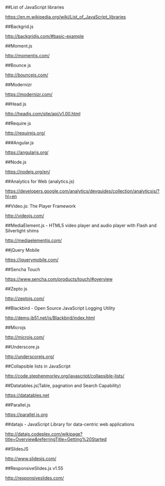 ##List of JavaScript libraries

https://en.m.wikipedia.org/wiki/List_of_JavaScript_libraries

##Backgrid.js

http://backgridjs.com/#basic-example

##Moment.js

http://momentjs.com/

##Bounce js

http://bouncejs.com/

##Modernizr

https://modernizr.com/

##Head js

http://headjs.com/site/api/v1.00.html

##Require js

http://requirejs.org/

###Angular.js

https://angularjs.org/

##Node.js

https://nodejs.org/en/

##Analytics for Web (analytics.js) 

https://developers.google.com/analytics/devguides/collection/analyticsjs/?hl=en

##Video.js: The Player Framework

http://videojs.com/

##MediaElement.js - HTML5 video player and audio player with Flash and Silverlight shims

http://mediaelementjs.com/

##jQuery Mobile

https://jquerymobile.com/

##Sencha Touch

https://www.sencha.com/products/touch/#overview

##Zepto js

http://zeptojs.com/

##Blackbird - Open Source JavaScript Logging Utility

http://demo.jb51.net/js/Blackbird/index.html

##Microjs

http://microjs.com/

##Underscore.js 

http://underscorejs.org/

##Collapsible lists in JavaScript

http://code.stephenmorley.org/javascript/collapsible-lists/

##Datatables.js(Table, pagnation and Search Capability)

https://datatables.net

##Parallel.js

https://parallel.js.org

##datajs - JavaScript Library for data-centric web applications

http://datajs.codeplex.com/wikipage?title=Overview&referringTitle=Getting%20Started

##SlidesJS

http://www.slidesjs.com/

##ResponsiveSlides.js v1.55

http://responsiveslides.com/
